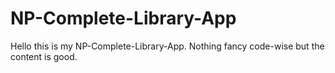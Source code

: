 # NP-Complete-Library-App

Hello this is my NP-Complete-Library-App. Nothing fancy code-wise but the content is good.